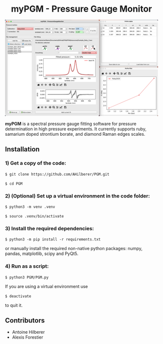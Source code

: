 <h1 align="center"> myPGM - Pressure Gauge Monitor </h1>

<div align="center">
<img alt="Demo myPGM UI" src="PGM/resources/UI_demo.png"> </img>
</div>

**myPGM** is a spectral pressure gauge fitting software for pressure determination in high pressure experiments. It currently supports ruby, samarium doped strontium borate, and diamond Raman edges scales.

## Installation
### 1) Get a copy of the code:

`$ git clone https://github.com/AHilberer/PGM.git`

`$ cd PGM`

### 2) (Optional) Set up a virtual environment in the code folder:

`$ python3 -m venv .venv`

`$ source .venv/bin/activate`

### 3) Install the required dependencies:

`$ python3 -m pip install -r requirements.txt `

or manually install the required non-native python packages: numpy, pandas, matplotlib, scipy and PyQt5.

### 4) Run as a script:

`$ python3 PGM/PGM.py`


If you are using a virtual environment use

`$ deactivate`

to quit it.

## Contributors

- Antoine Hilberer
- Alexis Forestier

